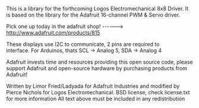 This is a library for the forthcoming Logos Electromechanical 8x8 Driver. It is based on the library for the Adafruit 16-channel PWM & Servo driver.

  Pick one up today in the adafruit shop!
  ------> http://www.adafruit.com/products/815

These displays use I2C to communicate, 2 pins are required to  
interface. For Arduinos, thats SCL -> Analog 5, SDA -> Analog 4

Adafruit invests time and resources providing this open source code, 
please support Adafruit and open-source hardware by purchasing 
products from Adafruit!

Written by Limor Fried/Ladyada  for Adafruit Industries and modified by Pierce Nichols for Logos Electromechanical. 
BSD license, check license.txt for more information
All text above must be included in any redistribution
